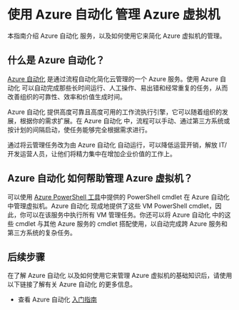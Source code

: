 <properties pageTitle="使用 Azure Automation 管理 Azure 虚拟机" description="了解如何使用 Azure Automation 服务来方便管理 Azure 虚拟机。" services="automation, virtual-machines" documentationCenter="" authors="jodoglevy" manager="eamono" editor="Eric Chen"/>
<tags ms.service="automation, virtual-machines"
    ms.date=""
    wacn.date=""
    />

# 使用 Azure 自动化 管理 Azure 虚拟机

本指南介绍 Azure 自动化 服务，以及如何使用它来简化 Azure 虚拟机的管理。

## 什么是 Azure 自动化？

[Azure 自动化](/documentation/services/automation/) 是通过流程自动化简化云管理的一个 Azure 服务。使用 Azure 自动化 可以自动完成那些长时间运行、人工操作、易出错和经常重复的任务，从而改善组织的可靠性、效率和价值生成时间。

Azure 自动化 提供高度可靠且高度可用的工作流执行引擎，它可以随着组织的发展，根据你的需求扩展。在 Azure 自动化 中，流程可以手动、通过第三方系统或按计划的间隔启动，使任务能够完全根据需求进行。

通过将云管理任务改为由 Azure 自动化 自动运行，可以降低运营开销，解放 IT/开发运营人员，让他们将精力集中在增加企业价值的工作上。 


## Azure 自动化 如何帮助管理 Azure 虚拟机？

可以使用 [Azure PowerShell 工具](https://msdn.microsoft.com/library/azure/jj156055.aspx)中提供的 PowerShell cmdlet 在 Azure 自动化 中管理虚拟机。Azure 自动化 现成地提供了这些 VM PowerShell cmdlet，因此，你可以在该服务中执行所有 VM 管理任务。你还可以将 Azure 自动化 中的这些 cmdlet 与其他 Azure 服务的 cmdlet 搭配使用，以自动完成跨 Azure 服务和第三方系统的复杂任务。


## 后续步骤

在了解 Azure 自动化 以及如何使用它来管理 Azure 虚拟机的基础知识后，请使用以下链接了解有关 Azure 自动化 的更多信息。

* 查看 Azure 自动化 [入门指南](/documentation/articles/automation-create-runbook-from-samples/)

